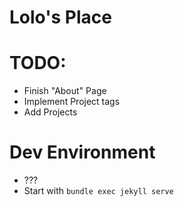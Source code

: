 # Lolo's Place

# TODO:

- Finish "About" Page
- Implement Project tags
- Add Projects

# Dev Environment

- ???
- Start with `bundle exec jekyll serve`